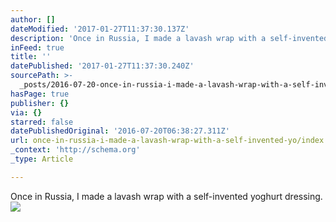 ```yaml
---
author: []
dateModified: '2017-01-27T11:37:30.137Z'
description: 'Once in Russia, I made a lavash wrap with a self-invented yoghurt dressing.'
inFeed: true
title: ''
datePublished: '2017-01-27T11:37:30.240Z'
sourcePath: >-
  _posts/2016-07-20-once-in-russia-i-made-a-lavash-wrap-with-a-self-invented-yo.md
hasPage: true
publisher: {}
via: {}
starred: false
datePublishedOriginal: '2016-07-20T06:38:27.311Z'
url: once-in-russia-i-made-a-lavash-wrap-with-a-self-invented-yo/index.html
_context: 'http://schema.org'
_type: Article

---
```

Once in Russia, I made a lavash wrap with a self-invented yoghurt dressing.
![](https://the-grid-user-content.s3-us-west-2.amazonaws.com/0fa3fdba-c07d-428f-a877-1af0e670ca4a.jpg)